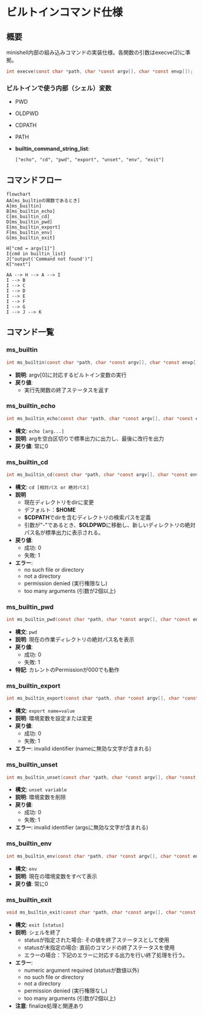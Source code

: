 # ビルトインコマンド仕様

## 概要
minishell内部の組み込みコマンドの実装仕様。各関数の引数はexecve(2)に準拠。

```c
int execve(const char *path, char *const argv[], char *const envp[]);
```

### ビルトインで使う内部（シェル）変数
- PWD
- OLDPWD
- CDPATH
- PATH

- **builtin_command_string_list**:
  ```
  ["echo", "cd", "pwd", "export", "unset", "env", "exit"]
  ```

## コマンドフロー
```mermaid
flowchart
AA[ms_builtinの関数であるとき]
A[ms_builtin]
B[ms_builtin_echo]
C[ms_builtin_cd]
D[ms_builtin_pwd]
E[ms_builtin_export]
F[ms_builtin_env]
G[ms_builtin_exit]

H["cmd = argv[1]"]
I{cmd in builtin_list}
J["output('Command not found')"]
K["next"]

AA --> H --> A --> I
I --> B
I --> C
I --> D
I --> E
I --> F
I --> G
I --> J --> K
```

## コマンド一覧

### ms_builtin
```c
int ms_builtin(const char *path, char *const argv[], char *const envp[])
```
- **説明**: argv[0]に対応するビルトイン変数の実行
- **戻り値**:
  - 実行先関数の終了ステータスを返す

### ms_builtin_echo
```c
int ms_builtin_echo(const char *path, char *const argv[], char *const envp[])
```
- **構文**: `echo [arg...]`
- **説明**: argを空白区切りで標準出力に出力し、最後に改行を出力
- **戻り値**: 常に0

### ms_builtin_cd
```c
int ms_builtin_cd(const char *path, char *const argv[], char *const envp[])
```
- **構文**: `cd [相対パス or 絶対パス]`
- **説明**
  - 現在ディレクトリをdirに変更
  - デフォルト：**$HOME**
  - **\$CDPATH**でdirを含むディレクトリの検索パスを定義
  - 引数が"-"であるとき、**$OLDPWD**に移動し、新しいディレクトリの絶対パス名が標準出力に表示される。
- **戻り値**:
  - 成功: 0
  - 失敗: 1　 
- **エラー**:
  - no such file or directory
  - not a directory
  - permission denied (実行権限なし)
  - too many arguments (引数が2個以上)

### ms_builtin_pwd
```c
int ms_builtin_pwd(const char *path, char *const argv[], char *const envp[])
```
- **構文**: `pwd`
- **説明**: 現在の作業ディレクトリの絶対パス名を表示
- **戻り値**:
  - 成功: 0
  - 失敗: 1
- **特記**: カレントのPermissionが000でも動作

### ms_builtin_export
```c
int ms_builtin_export(const char *path, char *const argv[], char *const envp[])
```
- **構文**: `export name=value`
- **説明**: 環境変数を設定または変更
- **戻り値**:
  - 成功: 0
  - 失敗: 1
- **エラー**: invalid identifier (nameに無効な文字が含まれる)

### ms_builtin_unset
```c
int ms_builtin_unset(const char *path, char *const argv[], char *const envp[])
```
- **構文**: `unset variable`
- **説明**: 環境変数を削除
- **戻り値**:
  - 成功: 0
  - 失敗: 1
- **エラー**: invalid identifier (argsに無効な文字が含まれる)

### ms_builtin_env
```c
int ms_builtin_env(const char *path, char *const argv[], char *const envp[])
```
- **構文**: `env`
- **説明**: 現在の環境変数をすべて表示
- **戻り値**: 常に0

### ms_builtin_exit
```c
void ms_builtin_exit(const char *path, char *const argv[], char *const envp[])
```
- **構文**: `exit [status]`
- **説明**: シェルを終了
  - statusが指定された場合: その値を終了ステータスとして使用
  - statusが未指定の場合: 直前のコマンドの終了ステータスを使用
  - エラーの場合：下記のエラーに対応する出力を行い終了処理を行う。
- **エラー**:
  - numeric argument required (statusが数値以外)
  - no such file or directory
  - not a directory
  - permission denied (実行権限なし)
  - too many arguments (引数が2個以上)
- **注意**: finalize処理と関連あり
